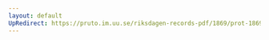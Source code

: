 ```yaml
---
layout: default
UpRedirect: https://pruto.im.uu.se/riksdagen-records-pdf/1869/prot-1869--ak--217/prot-1869--ak--217_005.pdf
---
```

